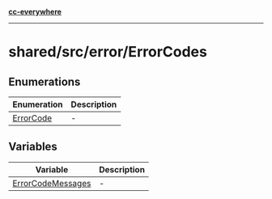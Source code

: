 [**cc-everywhere**](../../../../index.md)

***

# shared/src/error/ErrorCodes

## Enumerations

| Enumeration | Description |
| ------ | ------ |
| [ErrorCode](../error-codes/enumerations/error-code.md) | - |

## Variables

| Variable | Description |
| ------ | ------ |
| [ErrorCodeMessages](../error-codes/variables/error-code-messages.md) | - |

